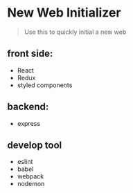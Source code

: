 # New Web Initializer

> Use this to quickly initial a new web

## front side:

- React
- Redux
- styled components

## backend:

- express

## develop tool

- eslint
- babel
- webpack
- nodemon
